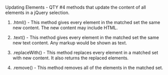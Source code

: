 Updating Elements - QTY #4 methods that update the content of all elements in a jQuery selection.

1) .html() - This method gives every element in the matched set the same new content. The new content may include HTML.

2) .text() - This method gives every element in the matched set the same new text content. Any markup would be shown as text.

3) .replaceWith() - This method replaces every element in a matched set with new content. It also returns the replaced elements.

4) .remove() - This method removes all of the elements in the matched set.
